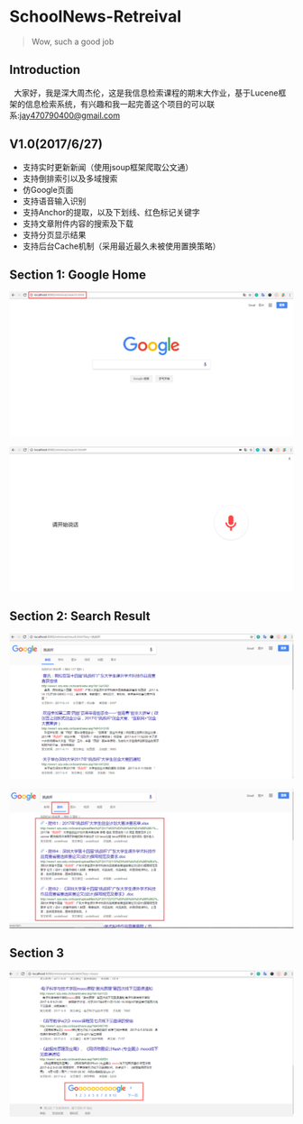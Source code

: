 # SchoolNews-Retreival

> Wow, such a good job
## Introduction
   大家好，我是深大周杰伦，这是我信息检索课程的期末大作业，基于Lucene框架的信息检索系统，有兴趣和我一起完善这个项目的可以联系:jay470790400@gmail.com

## V1.0(2017/6/27)
 * 支持实时更新新闻（使用jsoup框架爬取公文通）
 * 支持倒排索引以及多域搜索
 * 仿Google页面
 * 支持语音输入识别
 * 支持Anchor的提取，以及下划线、红色标记关键字
 * 支持文章附件内容的搜索及下载
 * 支持分页显示结果
 * 支持后台Cache机制（采用最近最久未被使用置换策略）
## Section 1: Google Home
![](https://github.com/Blackmamba-xuan/SchoolNews-Retreival/blob/master/screenshoot/shoot1.png)

![](https://github.com/Blackmamba-xuan/SchoolNews-Retreival/blob/master/screenshoot/shoot4.png)

## Section 2: Search Result

![](https://github.com/Blackmamba-xuan/SchoolNews-Retreival/blob/master/screenshoot/shoot2.png)


![](https://github.com/Blackmamba-xuan/SchoolNews-Retreival/blob/master/screenshoot/shoot5.jpg)

## Section 3

![](https://github.com/Blackmamba-xuan/SchoolNews-Retreival/blob/master/screenshoot/shoot3.png)
